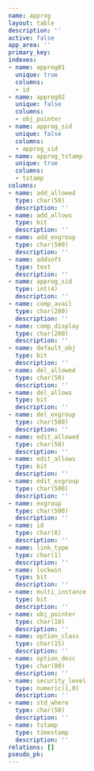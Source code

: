 ```yaml
---
name: approg
layout: table
description: ''
active: false
app_area: ''
primary_key: 
indexes:
- name: approg01
  unique: true
  columns:
  - id
- name: approg02
  unique: false
  columns:
  - obj_pointer
- name: approg_sid
  unique: false
  columns:
  - approg_sid
- name: approg_tstamp
  unique: true
  columns:
  - tstamp
columns:
- name: add_allowed
  type: char(50)
  description: ''
- name: add_allows
  type: bit
  description: ''
- name: add_exgroup
  type: char(500)
  description: ''
- name: addsoft
  type: text
  description: ''
- name: approg_sid
  type: int(4)
  description: ''
- name: comp_avail
  type: char(200)
  description: ''
- name: comp_display
  type: char(200)
  description: ''
- name: default_obj
  type: bit
  description: ''
- name: del_allowed
  type: char(50)
  description: ''
- name: del_allows
  type: bit
  description: ''
- name: del_exgroup
  type: char(500)
  description: ''
- name: edit_allowed
  type: char(50)
  description: ''
- name: edit_allows
  type: bit
  description: ''
- name: edit_exgroup
  type: char(500)
  description: ''
- name: exgroup
  type: char(500)
  description: ''
- name: id
  type: char(8)
  description: ''
- name: link_type
  type: char(1)
  description: ''
- name: lockwin
  type: bit
  description: ''
- name: multi_instance
  type: bit
  description: ''
- name: obj_pointer
  type: char(10)
  description: ''
- name: option_class
  type: char(15)
  description: ''
- name: option_desc
  type: char(80)
  description: ''
- name: security_level
  type: numeric(1,0)
  description: ''
- name: std_where
  type: char(50)
  description: ''
- name: tstamp
  type: timestamp
  description: ''
relations: []
pseudo_pk: 
---
```


